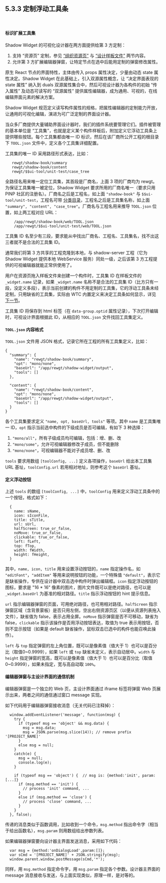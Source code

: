 5.3.3 定制浮动工具条
----------------

&nbsp;

#### 标识扩展工具集

Shadow Widget 的可视化设计器在两方面提供给第 3 方定制：
1. 支持 “资源页” 定制，参见 [“组织资源页”](#5.3.1.) 与 [“设计样板文件”](#5.3.2.) 两节内容。
2. 允许第 3 方扩展编辑器弹窗，让特定节点在选中后能用定制的弹窗修改属性。

原生 React 节点的界面特性，主体由传入 props 属性决定，少量由动态 state 属性决定。Shadow Widget 在此基础上，引入双源属性概念，让 “决定界面表现的 state 属性” 纳入到 duals 双源属性集合中，然后可视设计器为各构件的初始 “传入属性” 及动态可读写的 “双源属性” 提供属性编辑器，成为通用、可视的，在线编辑界面元素的解决方案。

Shadow Widget 规范定义读写构件属性的规格，把属性编辑器的定制能力开放，让通用的可视化编辑，演进为可广泛定制的界面设计器。

当众多厂商提供大量辅助界面设计器时，我们的插件系统要管理它们。插件被管理的基本单位是 “工具集”，也就是定义某个构件样板后，附加定义它浮动工具条上提供哪些按钮。每个工具集都由唯一 ID 标识，然后在该厂商所公开工程的根目录下 `TOOL.json` 文件中，定义各个工具集详细配置。

工具集的唯一 ID 采用路径形式表达，比如：

```
   rewgt/shadow-book/summary
   rewgt/shadow-book/content
   rewgt/$$ui-tool/unit-test/case_tree
```

全路径名用来唯一定位工具集，其首段是厂商名，上面 3 项的厂商均为 rewgt。为保证工具集唯一被定位，Shadow Widget 要求所用的厂商名唯一（要求只用 PINP 社区的注册名）。厂商名之后是工程名，如上面 `"shadow-book"` 与 `$$ui-tool/unit-test`，工程名可带 [分类目录](#3.2.1.!cate)，工程名之后是工具集名称，如上面 `"summary", "content", "case_tree"`。厂商名与工程名用来推导 `TOOL.json` 位置，如上两工程对应 URL：

```
    /app/rewgt/shadow-book/web/TOOL.json
    /app/rewgt/$$ui-tool/unit-test/web/TOOL.json
```

工具集 ID 名至少有三段，要求能从中找出厂商名、工程名、工具集名，找不出这三者就不是合法的工具集 ID。

通常我们将第 3 方共享的工程克隆到本地，与 shadow-server 工程（它为 Shadow Widget 提供本地 WebService 服务）同处一级，之后该第 3 方工程提供的可视编辑器就能正常供使用了。

用户在资源页拖入样板文件来创建一个构件时，工具集 ID 在样板文件的 `_widget.name` 记录，如果 `_widget.name` 名称不是合法的工具集 ID（比方只有一段，没定义多段），表示当前创建的构件不用定制的工具集，它的浮动工具条未经定制，只用缺省的工具集，实际由 WTC 内置定义来决定工具条如何显示，详见 [下一节](#5.3.4.)。

工具集 ID 将保存到 html 标签（在 `data-group.optid` 属性记录），下次打开编辑时，可视设计界面根据此 ID，从相应的 `TOOL.json` 文件找回工具集定义。

#### `TOOL.json` 内容格式

`TOOL.json` 文件用 JSON 格式，记录它所在工程的所有工具集定义，比如：

```
{
  "summary": {
    "name": "rewgt/shadow-book/summary",
    "opt": "mono/none",
    "baseUrl": "/app/rewgt/shadow-widget/output",
    "tools": []
  },
  
  "content": {
    "name": "rewgt/shadow-book/content",
    "opt": "mono/none",
    "baseUrl": "/app/rewgt/shadow-widget/output",
    "tools": []
  }
}
```

各个工具集要求定义 `"name, opt, baseUrl, tools"` 等项。其中 `name` 是工具集唯一 ID，`opt` 指示当前选中构件的下级成员是否可编辑，有如下 3 种选择：
1. `"mono/all"`，所有子级成员均可编辑，包括：增、删、改
2. `"mono/some"`，允许可视编辑器修改子成员，但不能删除
3. `"mono/none"`，可视编辑器不能对子成员增、删、改

`tools` 要求用数组 `[toolConfig, ...]` 定义各项操作，`baseUrl` 给出本工具集 URL 基址，`toolConfig.url` 若用相对地址，则参考这个 `baseUrl` 基址。

#### <a name="tool_config"></a>定义浮动按钮

上述 `tools` 的数组 `[toolConfig, ...]` 中，`toolConfig` 用来定义浮动工具条中的一个按钮，格式如下：

```
  {
    name: sName,
    icon: sIconFile,
    title: sTitle,
    url: sUrl,
    halfScreen: true_or_false,
    noMove: true_or_false,
    clickable: true_or_false,
    left: fLeft,
    top: fTop,
    width: fWidth,
    height: fHeight,
  }
```

其中，`name, icon, title` 用来设置浮动按钮的，`name` 指定操作名，如 `"editFont"`，`"addItem"` 等用来说明按钮的功能，一个特殊值 `"default"`，表示它是缺省操作，专供在设计器中双击选中构件时弹出编辑框。`icon` 指定浮动按钮的图标，要求是 "16 * 16" 像素的图片，图片文件既可以是绝对路径，也可以是 `_widget.baseUrl` 为基准的相对路径。`title` 指示浮动按钮的 hint 提示信息。

`url` 指示编辑器弹窗的页面，可用绝对路径，也可用相对路径。`halfScreen` 指示弹窗区域（含背景蒙板）是否只用左侧，空出右侧资源页区（以便从资源列表拖入文件），缺省值为 false，表示占用全屏。`noMove` 指示弹窗是否不可移动，缺省为 false，`clickable` 指示该操作是否用浮动按钮表达，取值为 true 表示用按钮，否则不显示按钮（如果是 default 缺省操作，鼠标双击已选中的构件也能召唤此操作）。

`left` 与 `top` 指定弹窗的左上角位置，既可以是像素值（值大于 1）也可以是百分比（取值0~0.9999），如果 `left` 或 `top` 缺省未定义，表示自动居中。`width` 与 `height` 指定弹窗的宽高，既可以是像素值（值大于 1）也可以是百分比（取值0~0.9999），如果未指定，宽与高自动取 `100%`。

#### 编辑器弹窗与主设计界面的通信机制

编辑器弹窗是一个独立的 Web 页，主设计界面通过 iframe 标签将弹窗 Web 页展示出来，两者之间的通信通过窗口 message 实现。

如下代码用于编辑器弹窗接收消息（无关代码已注释掉）：

```
  window.addEventListener('message', function(msg) {
    try {
      if (typeof msg == 'object' && msg.data) {
        msg = msg.data;
        msg = JSON.parse(msg.slice(14)); // remove prefix '[PROJECT_NAME]'
      }
      else msg = null;
    }
    catch(e) {
      msg = null;
      console.log(e);
    }
    
    if (typeof msg == 'object') {  // msg is: {method:'init', param:[...]}
      if (msg.method == 'init') {
        // process 'init' command, ...
      }
      else if (msg.method == 'close') {
        // process 'close' command, ...
      }
    }
  }, false);
```

传递的消息类似于函数调用，比如收到一个命令，`msg.method` 指出命令字（相当于给出函数名），`msg.param` 则用数组给出参数列表。

如果编辑器弹窗要向设计器主界面发送消息，采用如下代码：

```
  var msg = {method:'onDialogLoad',param:[]};
  var sCmd = '[PROJECT_NAME]' + JSON.stringify(msg);
  window.parent.window.postMessage(sCmd,'*');
```

同样，用 `msg.method` 指定命令字，用 `msg.param` 指定各个参数。设计器主界面的 message 消息接收与发送，与上面实现类似，原理一样，是对等的。

&nbsp;
